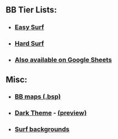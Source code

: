 ## BB Tier Lists:
- ### [Easy Surf](https://sod-ers.github.io/GMod-Resources/PDF/Easy-Surf-Tier-List.pdf)
- ### [Hard Surf](https://sod-ers.github.io/GMod-Resources/PDF/Hard-Surf-Tier-List.pdf)
- ### [Also available on Google Sheets](https://drive.google.com/file/d/1tmvFmxGDCZ9fppvFutYpdc-mJwU7Ul3_/view?usp=sharing)

## Misc:
- ### [BB maps (.bsp)](https://drive.google.com/drive/folders/1YmX4WmWzpnxPBlwhT1N2Yj8wBGX1MLf5?usp=sharing)
- ### [Dark Theme](https://github.com/Sod-ers/GMod-Resources/tree/main/Dark-Theme) - [(preview)](https://sod-ers.github.io/GMod-Resources/Dark-Theme/dark-theme-preview.png)
- ### [Surf backgrounds](https://drive.google.com/drive/folders/1-xucNF6qe4gJGGJodlN9l7CLn6LIHHK5?usp=sharing)
